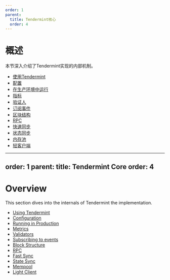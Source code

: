 ```yaml
---
order: 1
parent:
  title: Tendermint核心
  order: 4
---
```


# 概述

本节深入介绍了Tendermint实现的内部机制。

- [使用Tendermint](./using-tendermint.md)
- [配置](./configuration.md)
- [在生产环境中运行](./running-in-production.md)
- [指标](./metrics.md)
- [验证人](./validators.md)
- [订阅事件](./subscription.md)
- [区块结构](./block-structure.md)
- [RPC](./rpc.md)
- [快速同步](./fast-sync.md)
- [状态同步](./state-sync.md)
- [内存池](./mempool.md)
- [轻客户端](./light-client.md)


---
order: 1
parent:
  title: Tendermint Core
  order: 4
---

# Overview

This section dives into the internals of Tendermint the implementation.

- [Using Tendermint](./using-tendermint.md)
- [Configuration](./configuration.md)
- [Running in Production](./running-in-production.md)
- [Metrics](./metrics.md)
- [Validators](./validators.md)
- [Subscribing to events](./subscription.md)
- [Block Structure](./block-structure.md)
- [RPC](./rpc.md)
- [Fast Sync](./fast-sync.md)
- [State Sync](./state-sync.md)
- [Mempool](./mempool.md)
- [Light Client](./light-client.md)
